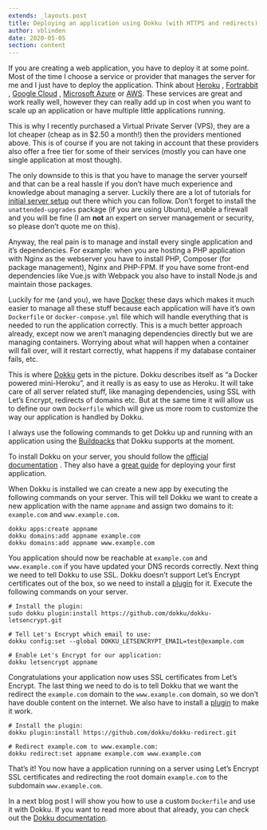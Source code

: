 ```yaml
---
extends: _layouts.post
title: Deploying an application using Dokku (with HTTPS and redirects)
author: vblinden
date: 2020-05-05
section: content
---
```



If you are creating a web application, you have to deploy it at some point. Most of the time I choose a service or
provider that manages the server for me and I just have to deploy the application. Think
about <a href="https://www.heroku.com/" target="_blank">Heroku</a>
, <a href="https://www.fortrabbit.com/" target="_blank">Fortrabbit</a>
, <a href="https://cloud.google.com/" target="_blank" rel="noreferrer">Google Cloud</a>
, <a href="https://azure.microsoft.com/en-us/" target="_blank" rel="noreferrer">Microsoft Azure</a>
or <a href="https://aws.amazon.com/" target="_blank" rel="noreferrer">AWS</a>. These services are great and work really
well, however they can really add up in cost when you want to scale up an application or have multiple little
applications running.

This is why I recently purchased a Virtual Private Server (VPS), they are a lot cheaper (cheap as in $2.50 a month!)
then the providers mentioned above. This is of course if you are not taking in account that these providers also offer a
free tier for some of their services (mostly you can have one single application at most though).

The only downside to this is that you have to manage the server yourself and that can be a real hassle if you don’t have
much experience and knowledge about managing a server. Luckily there are a lot of tutorials
for <a href="https://www.digitalocean.com/community/tutorials/initial-server-setup-with-ubuntu-20-04" target="_blank" rel="noreferrer">
initial server setup</a> out there which you can follow. Don’t forget to install the `unattended-upgrades` package (if
you are using Ubuntu), enable a firewall and you will be fine (I am <strong>not</strong> an expert on server management
or security, so please don’t quote me on this).

Anyway, the real pain is to manage and install every single application and it’s dependencies. For example: when you are
hosting a PHP application with Nginx as the webserver you have to install PHP, Composer (for package management), Nginx
and PHP-FPM. If you have some front-end dependencies like Vue.js with Webpack you also have to install Node.js and
maintain those packages.

Luckily for me (and you), we have <a href="https://www.docker.com/" target="_blank" rel="noreferrer">Docker</a> these
days which makes it much easier to manage all these stuff because each application will have it’s own `Dockerfile`
or `docker-compose.yml` file which will handle everything that is needed to run the application correctly. This is a
much better approach already, except now we aren’t managing dependencies directly but we are managing containers.
Worrying about what will happen when a container will fall over, will it restart correctly, what happens if my database
container fails, etc.

This is where <a href="https://github.com/dokku/dokku" target="_blank" rel="noreferrer">Dokku</a> gets in the picture.
Dokku describes itself as “a Docker powered mini-Heroku”, and it really is as easy to use as Heroku. It will take care
of all server related stuff, like managing dependencies, using SSL with Let’s Encrypt, redirects of domains etc. But at
the same time it will allow us to define our own `Dockerfile` which will give us more room to customize the way our
application is handled by Dokku.

I always use the following commands to get Dokku up and running with an application using
the <a href="https://github.com/dokku/dokku/blob/master/docs/deployment/methods/buildpacks.md" target="_blank">
Buildpacks</a> that Dokku supports at the moment.

To install Dokku on your server, you should follow
the <a href="http://dokku.viewdocs.io/dokku/getting-started/installation/" target="_blank">official documentation</a> .
They also have a <a href="http://dokku.viewdocs.io/dokku/deployment/application-deployment/" target="_blank">great
guide</a> for deploying your first application.

When Dokku is installed we can create a new app by executing the following commands on your server. This will tell Dokku
we want to create a new application with the name `appname` and assign two domains to it: `example.com`
and `www.example.com`.

```shell
dokku apps:create appname
dokku domains:add appname example.com
dokku domains:add appname www.example.com
```

You application should now be reachable at `example.com` and `www.example.com` if you have updated your DNS records
correctly. Next thing we need to tell Dokku to use SSL. Dokku doesn’t support Let’s Encrypt certificates out of the box,
so we need to install a <a href="https://github.com/dokku/dokku-letsencrypt" target="_blank">plugin</a> for it. Execute
the following commands on your server.

```shell
# Install the plugin:
sudo dokku plugin:install https://github.com/dokku/dokku-letsencrypt.git

# Tell Let's Encrypt which email to use:
dokku config:set --global DOKKU_LETSENCRYPT_EMAIL=test@example.com

# Enable Let's Encrypt for our application:
dokku letsencrypt appname
```

Congratulations your application now uses SSL certificates from Let’s Encrypt. The last thing we need to do is to tell
Dokku that we want the redirect the `example.com` domain to the `www.example.com` domain, so we don’t have double
content on the internet. We also have to install a <a href="https://github.com/dokku/dokku-redirect" target="_blank">
plugin</a> to make it work.

```shell
# Install the plugin:
dokku plugin:install https://github.com/dokku/dokku-redirect.git

# Redirect example.com to www.example.com:
dokku redirect:set appname example.com www.example.com
```

That’s it! You now have a application running on a server using Let’s Encrypt SSL certificates and redirecting the root
domain `example.com` to the subdomain `www.example.com`.

In a next blog post I will show you how to use a custom `Dockerfile` and use it with Dokku. If you want to read more
about that already, you can check out
the <a href="http://dokku.viewdocs.io/dokku/deployment/methods/dockerfiles/" target="_blank">Dokku documentation</a>.
